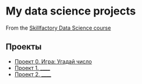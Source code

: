 # My data science projects
From the [Skillfactory Data Science course](https://skillfactory.ru/data-scientist)

## Проекты

* [Проект 0. Игра: Угадай число](https://github.com/eisakhanov/sf_ds_module3/tree/master/project_0)
* [Проект 1. ____](____)
* [Проект 2. ____](____)

